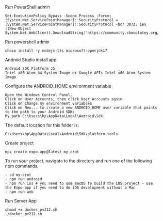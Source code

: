 Run PowerShell admin
```
Set-ExecutionPolicy Bypass -Scope Process -Force; [System.Net.ServicePointManager]::SecurityProtocol = [System.Net.ServicePointManager]::SecurityProtocol -bor 3072; iex ((New-Object System.Net.WebClient).DownloadString('https://community.chocolatey.org/install.ps1'))
```

Run powershell admin
```
choco install -y nodejs-lts microsoft-openjdk17
```

Android Studio install app 
```
Android SDK Platform 35
Intel x86 Atom_64 System Image or Google APIs Intel x86 Atom System Image
```

Configure the ANDROID_HOME environment variable

```
Open the Windows Control Panel.
Click on User Accounts, then click User Accounts again
Click on Change my environment variables
Click on New... to create a new ANDROID_HOME user variable that points to the path to your Android SDK:
My path C:\Users\hp\AppData\Local\Android\Sdk
```

The default location for this folder is:
```
C:\Users\hp\AppData\Local\Android\Sdk\platform-tools
```

Create project 
```
npx create-expo-app@latest my-crot
```

To run your project, navigate to the directory and run one of the following npm commands.
```
- cd my-crot
- npm run android
- npm run ios # you need to use macOS to build the iOS project - use the Expo app if you need to do iOS development without a Mac
- npm run web
```


Run Server App
```
chmod +x docker_pv212.sh
./docker_pv212.sh
```